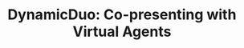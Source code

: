 ---
name: "Dynamicduo Co-Presenting With Virtual Agents"
title: "DynamicDuo: Co-presenting with Virtual Agents"
project: "Co-presenter Agent"
event: "ACM SIGCHI Conference on Human Factors in Computing Systems (CHI)"
authors:
- name: "Trinh, H."
- name: "Ring, L."
- name: "Bickmore, T."
year: 2015
resources:
- name: "CHI15-dynamicduo"
  src: "CHI15-dynamicduo.pdf"
external_url: null
draft: false 
headless: true
---